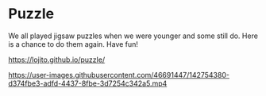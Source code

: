 # Puzzle

We all played jigsaw puzzles when we were younger and some still do. Here is a chance to do them again. Have fun!

https://lojito.github.io/puzzle/











https://user-images.githubusercontent.com/46691447/142754380-d374fbe3-adfd-4437-8fbe-3d7254c342a5.mp4








